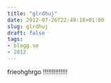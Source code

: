 ```yaml
---
title: "glrdhuj"
date: 2012-07-26T22:49:18+01:00
slug: glrdhuj
draft: false
tags:
- blogg.se
- 2012
---
```

frieohghrgo !!!!!!!!!!!!!!
